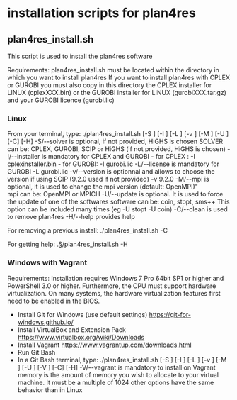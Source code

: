 # installation scripts for plan4res

## plan4res_install.sh
This script is used to install the plan4res software 

Requirements:
  plan4res_install.sh must be located within the directory in which you want to install plan4res
  If you want to install plan4res with CPLEX or GUROBI you must also copy in this directory the CPLEX installer for LINUX  (cplexXXX.bin) or the GUROBI installer for LINUX (gurobiXXX.tar.gz) and your GUROBI licence (gurobi.lic)

### Linux
From your terminal, type:
  ./plan4res_install.sh [-S <SOLVER>] [-I <installer>] [-L <license>] [-v <version>] [-M <mpi>] [-U <software>] [-C] [-H]
        -S/--solver is optional, if not provided, HiGHS is chosen
           SOLVER can be: CPLEX, GUROBI, SCIP or HiGHS  (if not provided, HiGHS is chosen)
        -I/--installer is mandatory for CPLEX and GUROBI
            - for CPLEX : -I cplexinstaller.bin 
            - for GUROBI: -I gurobi.lic
        -L/--license is mandatory for GUROBI
            -L gurobi.lic
        -v/--version is optionnal and allows to choose the version if using SCIP (9.2.0 used if not provided)
            -v 9.2.0
        -M/--mpi is optional, it is used to change the mpi version (default: OpenMPI)"	
            mpi can be: OpenMPI or MPICH
        -U/--update is optional. It is used to force the update of one of the softwares
            software can be: coin, stopt, sms++
            This option can be included many times (eg -U stopt -U coin)
        -C/--clean is used to remove plan4res
        -H/--help provides help

For removing a previous install:
  ./plan4res_install.sh -C

For getting help:
  .§/plan4res_install.sh -H

### Windows with Vagrant
Requirements:
  Installation requires Windows 7 Pro 64bit SP1 or higher and PowerShell 3.0 or higher. Furthermore, the CPU must support hardware virtualization. On many systems, the hardware virtualization features first need to be enabled in the BIOS.

- Install Git for Windows (use default settings) https://git-for-windows.github.io/
- Install VirtualBox and Extension Pack https://www.virtualbox.org/wiki/Downloads
- Install Vagrant https://www.vagrantup.com/downloads.html
- Run Git Bash
- In a Git Bash terminal, type:
      ./plan4res_install.sh [-S <SOLVER>] [-I <installer>] [-L <license>] [-v <version>] [-M <mpi>] [-U <software>] [-V <memory>] [-C] [-H]
         -V/--vagrant is mandatory to install on Vagrant
             memory is the amount of memory you wish to allocate to your virtual machine. It must be a multiple of 1024
          other options have the same behavior than in Linux
